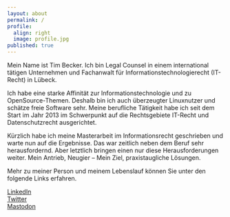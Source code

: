 ```yaml
---
layout: about
permalink: /
profile:
  align: right
  image: profile.jpg
published: true
---
```


Mein Name ist Tim Becker. Ich bin Legal Counsel in einem international tätigen Unternehmen und Fachanwalt für Informationstechnologierecht (IT-Recht) in Lübeck. 

Ich habe eine starke Affinität zur Informationstechnologie und zu OpenSource-Themen. Deshalb bin ich auch überzeugter Linuxnutzer und schätze freie Software sehr. Meine berufliche Tätigkeit habe ich seit dem Start im Jahr 2013 im Schwerpunkt auf die Rechtsgebiete IT-Recht und Datenschutzrecht ausgerichtet.

Kürzlich habe ich meine Masterarbeit im Informationsrecht geschrieben und warte nun auf die Ergebnisse. Das war zeitlich neben dem Beruf sehr herausfordernd. Aber letztlich bringen einen nur diese Herausforderungen weiter. Mein Antrieb, Neugier – Mein Ziel, praxistaugliche Lösungen.

Mehr zu meiner Person und meinem Lebenslauf können Sie unter den folgende Links erfahren.

[LinkedIn](<https://www.linkedin.com/in/becker-tim/>)\
[Twitter](<https://twitter.com/ra_tbecker>)\
[Mastodon](<@timbecker@digitalcourage.social>)
